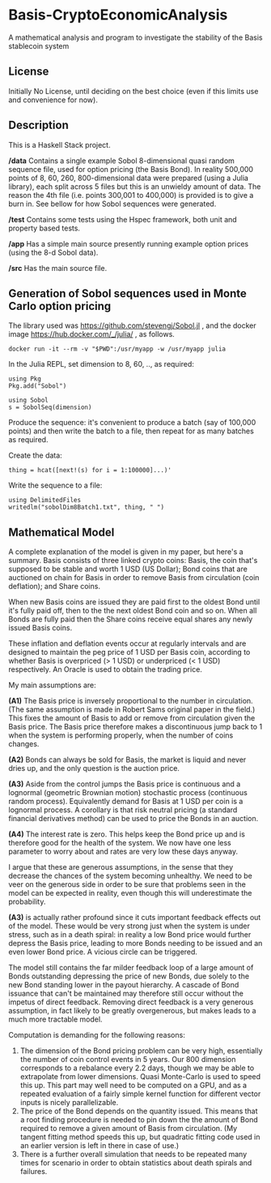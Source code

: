 # Basis-CryptoEconomicAnalysis
A mathematical analysis and program to investigate the stability of the Basis stablecoin system


## License
Initially No License, until deciding on the best choice (even if this limits use and convenience for now).

## Description
This is a Haskell Stack project.

**/data** Contains a single example Sobol 8-dimensional quasi random sequence file, used for option pricing (the Basis Bond). In reality 500,000 points of 8, 60, 260, 800-dimensional data were prepared (using a Julia library), each split across 5 files but this is an unwieldy amount of data. The reason the 4th file (i.e. points 300,001 to 400,000) is provided is to give a burn in. See bellow for how Sobol sequences were generated.

**/test** Contains some tests using the Hspec framework, both unit and property based tests.

**/app** Has a simple main source presently running example option prices (using the 8-d Sobol data).

**/src** Has the main source file.


## Generation of Sobol sequences used in Monte Carlo option pricing

The library used was https://github.com/stevengj/Sobol.jl , and the docker image https://hub.docker.com/_/julia/ , as follows.

    docker run -it --rm -v "$PWD":/usr/myapp -w /usr/myapp julia

In the Julia REPL, set dimension to 8, 60, .., as required:

    using Pkg
    Pkg.add("Sobol")

    using Sobol
    s = SobolSeq(dimension)

Produce the sequence: it's convenient to produce a batch (say of 100,000 points) and then write the batch to a file, then repeat for as many batches as required.

Create the data:

    thing = hcat([next!(s) for i = 1:100000]...)'

Write the sequence to a file:

    using DelimitedFiles
    writedlm("sobolDim8Batch1.txt", thing, " ")


## Mathematical Model

A complete explanation of the model is given in my paper, but here's a summary. Basis consists of three linked crypto coins: Basis, the coin that's supposed to be stable and worth 1 USD (US Dollar); Bond coins that are auctioned on chain for Basis in order to remove Basis from circulation (coin deflation); and Share coins. 

When new Basis coins are issued they are paid first to the oldest Bond until it's fully paid off, then to the the next oldest Bond coin and so on. When all Bonds are fully paid then the Share coins receive equal shares any newly issued Basis coins.

These inflation and deflation events occur at regularly intervals and are designed to maintain the peg price of 1 USD per Basis coin, according to whether Basis is overpriced (> 1 USD) or underpriced (< 1 USD) respectively. An Oracle is used to obtain the trading price.

My main assumptions are:

**(A1)** The Basis price is inversely proportional to the number in circulation. (The same assumption is made in Robert Sams original paper in the field.) This fixes the amount of Basis to add or remove from circulation given the Basis price. The Basis price therefore makes a discontinuous jump back to 1 when the system is performing properly, when the number of coins changes.

**(A2)** Bonds can always be sold for Basis, the market is liquid and never dries up, and the only question is the auction price.

**(A3)** Aside from the control jumps the Basis price is continuous and a lognormal (geometric Brownian motion) stochastic process (continuous random process). Equivalently demand for Basis at 1 USD per coin is a lognormal process. A corollary is that risk neutral pricing (a standard financial derivatives method) can be used to price the Bonds in an auction.

**(A4)** The interest rate is zero. This helps keep the Bond price up and is therefore good for the health of the system. We now have one less parameter to worry about and rates are very low these days anyway.

I argue that these are generous assumptions, in the sense that they decrease the chances of the system becoming unhealthy. We need to be veer on the generous side in order to be sure that problems seen in the model can be expected in reality, even though this will underestimate the probability.

**(A3)** is actually rather profound since it cuts important feedback effects out of the model. These would be very strong just when the system is under stress, such as in a death spiral: in reality a low Bond price would further depress the Basis price, leading to more Bonds needing to be issued and an even lower Bond price. A vicious circle can be triggered.

The model still contains the far milder feedback loop of a large amount of Bonds outstanding depressing the price of new Bonds, due solely to the new Bond standing lower in the payout hierarchy. A cascade of Bond issuance that can't be maintained may therefore still occur without the impetus of direct feedback. Removing direct feedback is a very generous assumption, in fact likely to be greatly overgenerous, but makes leads to a much more tractable model.


Computation is demanding for the following reasons:

1. The dimension of the Bond pricing problem can be very high, essentially the number of coin control events in 5 years. Our 800 dimension corresponds to a rebalance every 2.2 days, though we may be able to extrapolate from lower dimensions. Quasi Monte-Carlo is used to speed this up. This part may well need to be computed on a GPU, and as a repeated evaluation of a fairly simple kernel function for different vector inputs is nicely parallelizable.
1. The price of the Bond depends on the quantity issued. This means that a root finding procedure is needed to pin down the the amount of Bond required to remove a given amount of Basis from circulation. (My tangent fitting method speeds this up, but quadratic fitting code used in an earlier version is left in there in case of use.)
1. There is a further overall simulation that needs to be repeated many times for scenario in order to obtain statistics about death spirals and failures.
